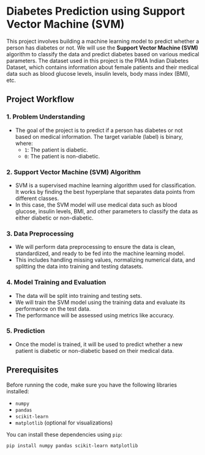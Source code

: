 # Diabetes Prediction using Support Vector Machine (SVM)

This project involves building a machine learning model to predict whether a person has diabetes or not. We will use the **Support Vector Machine (SVM)** algorithm to classify the data and predict diabetes based on various medical parameters. The dataset used in this project is the PIMA Indian Diabetes Dataset, which contains information about female patients and their medical data such as blood glucose levels, insulin levels, body mass index (BMI), etc.

## Project Workflow

### 1. **Problem Understanding**
   - The goal of the project is to predict if a person has diabetes or not based on medical information. The target variable (label) is binary, where:
     - `1`: The patient is diabetic.
     - `0`: The patient is non-diabetic.

### 2. **Support Vector Machine (SVM) Algorithm**
   - SVM is a supervised machine learning algorithm used for classification. It works by finding the best hyperplane that separates data points from different classes.
   - In this case, the SVM model will use medical data such as blood glucose, insulin levels, BMI, and other parameters to classify the data as either diabetic or non-diabetic.

### 3. **Data Preprocessing**
   - We will perform data preprocessing to ensure the data is clean, standardized, and ready to be fed into the machine learning model.
   - This includes handling missing values, normalizing numerical data, and splitting the data into training and testing datasets.

### 4. **Model Training and Evaluation**
   - The data will be split into training and testing sets.
   - We will train the SVM model using the training data and evaluate its performance on the test data.
   - The performance will be assessed using metrics like accuracy.

### 5. **Prediction**
   - Once the model is trained, it will be used to predict whether a new patient is diabetic or non-diabetic based on their medical data.

## Prerequisites

Before running the code, make sure you have the following libraries installed:

- `numpy`
- `pandas`
- `scikit-learn`
- `matplotlib` (optional for visualizations)

You can install these dependencies using `pip`:

```bash
pip install numpy pandas scikit-learn matplotlib
